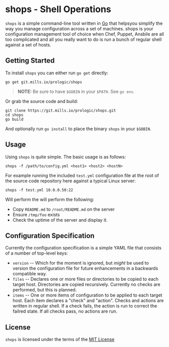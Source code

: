 # shops - Shell Operations

`shops` is a simple command-line tool written in [Go](https://golang.org)
that helpsyou simplify the way you manage configuration across a set of
machines. shops is your configuration management tool of choice when Chef,
Puppet, Ansbile are all too complicated and all you really want to do is
run a bunch of regular shell against a set of hosts.

## Getting Started

To install `shops` you can either run `go get` directly:

```#!console
go get git.mills.io/prologic/shops
```

> __NOTE:__ Be sure to have `$GOBIN` in your `$PATH`. See `go env`.

Or grab the source code and build:

```#!console
git clone https://git.mills.io/prologic/shops.git
cd shops
go build
```

And optionally run `go install` to place the binary `shops` in your `$GOBIN`.

## Usage

Using `shops` is quite simple. The basic usage is as follows:

```#!console
shops -f /path/to/config.yml <host1> <host2> <hostN>
```

For example running the included `test.yml` configuration file at the root of
the source code repository here against a typical Linux server:

```#!console
shops -f test.yml 10.0.0.50:22
```

Will perform the will perform the following:

- Copy `README.md` to `/root/README.md` on the server
- Ensure `/tmp/foo` exists
- Check the uptime of the server and display it.

## Configuration Specification

Currently the configuration specification is a simple YAML file that consists
of a number of top-level keys:

- `version` -- Which for the moment is ignored, but _might_ be used to version
  the configuration file for future enhancements in a backwards compatible way.
- `files` -- Declares one or more files or directories to be copied to each
  target host. Directories are copied recursively. Currently no checks are
  performed, but this is planned.
- `items` -- One or more items of configuration to be applied to each target
  host. Each item declares a "check" and "action". Checks and actions are
  written in regular shell. If a check fails, the action is run to correct the
  failred state. If all checks pass, no actions are run.

## License

`shops` is licensed under the terms of the [MIT License](/LICENSE)
